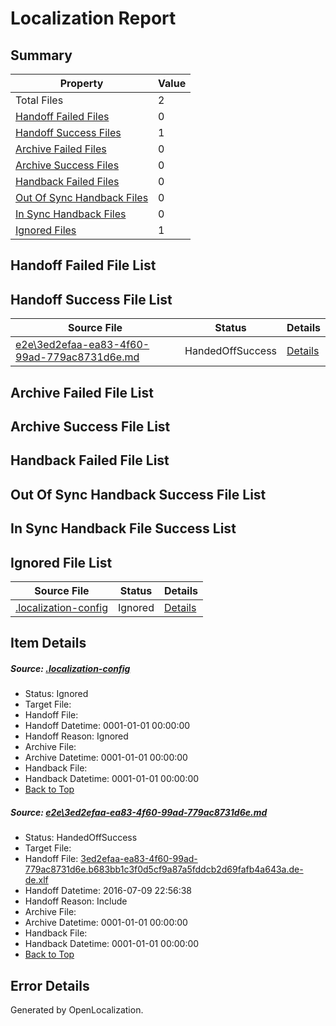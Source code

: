 # <a name='report-top'></a> Localization Report

## Summary
 Property | Value 
 -------- | ----- 
 Total Files | 2
[ Handoff Failed Files ](#handoff-failed-list)| 0
[ Handoff Success Files ](#handoff-success-list)| 1
[ Archive Failed Files ](#archive-failed-list)| 0
[ Archive Success Files ](#archive-success-list)| 0
[ Handback Failed Files ](#handback-failed-list)| 0
[ Out Of Sync Handback Files ](#outofsync-handback-success-list)| 0
[ In Sync Handback Files ](#insync-handback-success-list)| 0
[ Ignored Files ](#ignored-list)| 1

## <a name='handoff-failed-list'></a> Handoff Failed File List

## <a name='handoff-success-list'></a> Handoff Success File List
 Source File | Status | Details 
 ----------- | ------ | ------- 
 [e2e\3ed2efaa-ea83-4f60-99ad-779ac8731d6e.md](https://github.com/OpenLocalizationTestOrg/oltest/blob/57a2de2787d5c60c715fb28d5f55d33ba409d57d/e2e/3ed2efaa-ea83-4f60-99ad-779ac8731d6e.md) | HandedOffSuccess | [Details](#31602009bfd7b38cb35d38c8992e28d5d11ad1f61)

## <a name='archive-failed-list'></a> Archive Failed File List

## <a name='archive-success-list'></a> Archive Success File List

## <a name='handback-failed-list'></a> Handback Failed File List

## <a name='outofsync-handback-success-list'></a> Out Of Sync Handback Success File List

## <a name='insync-handback-success-list'></a> In Sync Handback File Success List

## <a name='ignored-list'></a> Ignored File List
 Source File | Status | Details 
 ----------- | ------ | ------- 
 [.localization-config](https://github.com/OpenLocalizationTestOrg/oltest/blob/57a2de2787d5c60c715fb28d5f55d33ba409d57d/.localization-config) | Ignored | [Details](#3d4f252ac210baf56311d7e97dcc2db10974dbd20)

## Item Details
##### <a name='3d4f252ac210baf56311d7e97dcc2db10974dbd20'></a> Source: [.localization-config](https://github.com/OpenLocalizationTestOrg/oltest/blob/57a2de2787d5c60c715fb28d5f55d33ba409d57d/.localization-config)
* Status: Ignored
* Target File: 
* Handoff File: 
* Handoff Datetime: 0001-01-01 00:00:00
* Handoff Reason: Ignored
* Archive File: 
* Archive Datetime: 0001-01-01 00:00:00
* Handback File: 
* Handback Datetime: 0001-01-01 00:00:00
* [Back to Top](#report-top)

##### <a name='31602009bfd7b38cb35d38c8992e28d5d11ad1f61'></a> Source: [e2e\3ed2efaa-ea83-4f60-99ad-779ac8731d6e.md](https://github.com/OpenLocalizationTestOrg/oltest/blob/57a2de2787d5c60c715fb28d5f55d33ba409d57d/e2e/3ed2efaa-ea83-4f60-99ad-779ac8731d6e.md)
* Status: HandedOffSuccess
* Target File: 
* Handoff File: [3ed2efaa-ea83-4f60-99ad-779ac8731d6e.b683bb1c3f0d5cf9a87a5fddcb2d69fafb4a643a.de-de.xlf](https://github.com/OpenLocalizationTestOrg/olhandoff-e2e/blob/5b41ba7ac4e59fcab95c11c1044d1d39ef0031d8/ol-handoff/OpenLocalizationTestOrg/oltest-dede-fly/ci/ht/3ed2efaa-ea83-4f60-99ad-779ac8731d6e.b683bb1c3f0d5cf9a87a5fddcb2d69fafb4a643a.de-de.xlf)
* Handoff Datetime: 2016-07-09 22:56:38
* Handoff Reason: Include
* Archive File: 
* Archive Datetime: 0001-01-01 00:00:00
* Handback File: 
* Handback Datetime: 0001-01-01 00:00:00
* [Back to Top](#report-top)


## Error Details

Generated by OpenLocalization.
